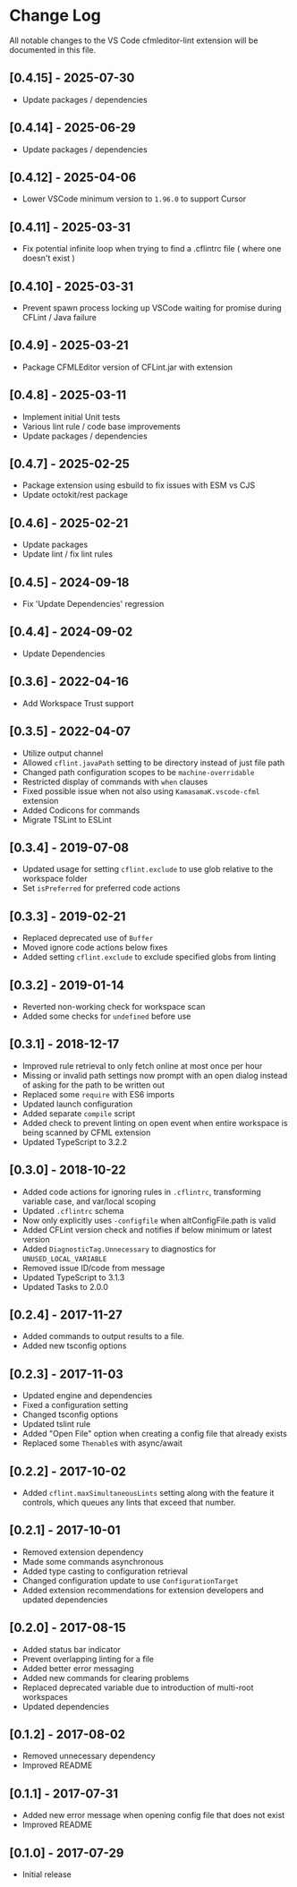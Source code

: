 # Change Log

All notable changes to the VS Code cfmleditor-lint extension will be documented in this file.

## [0.4.15] - 2025-07-30

- Update packages / dependencies

## [0.4.14] - 2025-06-29

- Update packages / dependencies

## [0.4.12] - 2025-04-06

- Lower VSCode minimum version to `1.96.0` to support Cursor

## [0.4.11] - 2025-03-31

- Fix potential infinite loop when trying to find a .cflintrc file ( where one doesn't exist )

## [0.4.10] - 2025-03-31

- Prevent spawn process locking up VSCode waiting for promise during CFLint / Java failure

## [0.4.9] - 2025-03-21

- Package CFMLEditor version of CFLint.jar with extension

## [0.4.8] - 2025-03-11

- Implement initial Unit tests
- Various lint rule / code base improvements
- Update packages / dependencies

## [0.4.7] - 2025-02-25

- Package extension using esbuild to fix issues with ESM vs CJS
- Update octokit/rest package

## [0.4.6] - 2025-02-21

- Update packages
- Update lint / fix lint rules

## [0.4.5] - 2024-09-18

- Fix 'Update Dependencies' regression

## [0.4.4] - 2024-09-02

- Update Dependencies

## [0.3.6] - 2022-04-16

- Add Workspace Trust support

## [0.3.5] - 2022-04-07

- Utilize output channel
- Allowed `cflint.javaPath` setting to be directory instead of just file path
- Changed path configuration scopes to be `machine-overridable`
- Restricted display of commands with `when` clauses
- Fixed possible issue when not also using `KamasamaK.vscode-cfml` extension
- Added Codicons for commands
- Migrate TSLint to ESLint

## [0.3.4] - 2019-07-08

- Updated usage for setting `cflint.exclude` to use glob relative to the workspace folder
- Set `isPreferred` for preferred code actions

## [0.3.3] - 2019-02-21

- Replaced deprecated use of `Buffer`
- Moved ignore code actions below fixes
- Added setting `cflint.exclude` to exclude specified globs from linting

## [0.3.2] - 2019-01-14

- Reverted non-working check for workspace scan
- Added some checks for `undefined` before use

## [0.3.1] - 2018-12-17

- Improved rule retrieval to only fetch online at most once per hour
- Missing or invalid path settings now prompt with an open dialog instead of asking for the path to be written out
- Replaced some `require` with ES6 imports
- Updated launch configuration
- Added separate `compile` script
- Added check to prevent linting on open event when entire workspace is being scanned by CFML extension
- Updated TypeScript to 3.2.2

## [0.3.0] - 2018-10-22

- Added code actions for ignoring rules in `.cflintrc`, transforming variable case, and var/local scoping
- Updated `.cflintrc` schema
- Now only explicitly uses `-configfile` when altConfigFile.path is valid
- Added CFLint version check and notifies if below minimum or latest version
- Added `DiagnosticTag.Unnecessary` to diagnostics for `UNUSED_LOCAL_VARIABLE`
- Removed issue ID/code from message
- Updated TypeScript to 3.1.3
- Updated Tasks to 2.0.0

## [0.2.4] - 2017-11-27

- Added commands to output results to a file.
- Added new tsconfig options

## [0.2.3] - 2017-11-03

- Updated engine and dependencies
- Fixed a configuration setting
- Changed tsconfig options
- Updated tslint rule
- Added "Open File" option when creating a config file that already exists
- Replaced some `Thenable`s with async/await

## [0.2.2] - 2017-10-02

- Added `cflint.maxSimultaneousLints` setting along with the feature it controls, which queues any lints that exceed that number.

## [0.2.1] - 2017-10-01

- Removed extension dependency
- Made some commands asynchronous
- Added type casting to configuration retrieval
- Changed configuration update to use `ConfigurationTarget`
- Added extension recommendations for extension developers and updated dependencies

## [0.2.0] - 2017-08-15

- Added status bar indicator
- Prevent overlapping linting for a file
- Added better error messaging
- Added new commands for clearing problems
- Replaced deprecated variable due to introduction of multi-root workspaces
- Updated dependencies

## [0.1.2] - 2017-08-02

- Removed unnecessary dependency
- Improved README

## [0.1.1] - 2017-07-31

- Added new error message when opening config file that does not exist
- Improved README

## [0.1.0] - 2017-07-29

- Initial release

